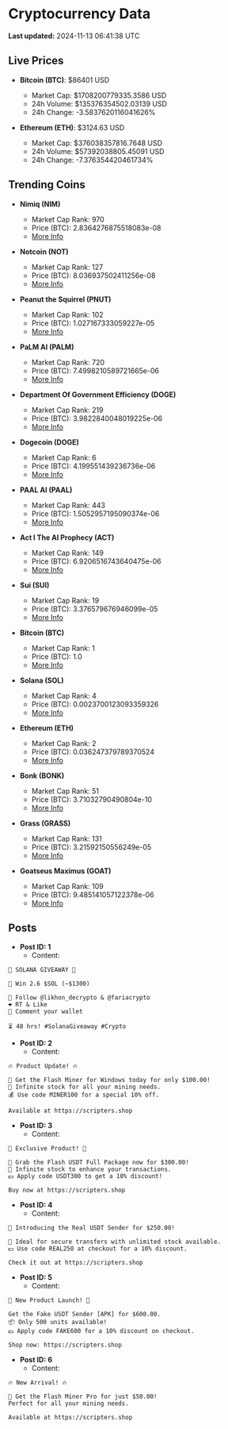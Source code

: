 # Cryptocurrency Data

**Last updated:** 2024-11-13 06:41:38 UTC

## Live Prices
- **Bitcoin (BTC)**: $86401 USD
  - Market Cap: $1708200779335.3586 USD
  - 24h Volume: $135376354502.03139 USD
  - 24h Change: -3.5837620116041626%

- **Ethereum (ETH)**: $3124.63 USD
  - Market Cap: $376038357816.7648 USD
  - 24h Volume: $57392038805.45091 USD
  - 24h Change: -7.376354420461734%

## Trending Coins
- **Nimiq (NIM)**
  - Market Cap Rank: 970
  - Price (BTC): 2.8364276875518083e-08
  - [More Info](https://www.coingecko.com/en/coins/nimiq)

- **Notcoin (NOT)**
  - Market Cap Rank: 127
  - Price (BTC): 8.036937502411256e-08
  - [More Info](https://www.coingecko.com/en/coins/notcoin)

- **Peanut the Squirrel (PNUT)**
  - Market Cap Rank: 102
  - Price (BTC): 1.027167333059227e-05
  - [More Info](https://www.coingecko.com/en/coins/peanut-the-squirrel)

- **PaLM AI (PALM)**
  - Market Cap Rank: 720
  - Price (BTC): 7.4998210589721665e-06
  - [More Info](https://www.coingecko.com/en/coins/palm-ai)

- **Department Of Government Efficiency (DOGE)**
  - Market Cap Rank: 219
  - Price (BTC): 3.9822840048019225e-06
  - [More Info](https://www.coingecko.com/en/coins/department-of-government-efficiency)

- **Dogecoin (DOGE)**
  - Market Cap Rank: 6
  - Price (BTC): 4.199551439236736e-06
  - [More Info](https://www.coingecko.com/en/coins/dogecoin)

- **PAAL AI (PAAL)**
  - Market Cap Rank: 443
  - Price (BTC): 1.5052957195090374e-06
  - [More Info](https://www.coingecko.com/en/coins/paal-ai)

- **Act I The AI Prophecy (ACT)**
  - Market Cap Rank: 149
  - Price (BTC): 6.9206516743640475e-06
  - [More Info](https://www.coingecko.com/en/coins/act-i-the-ai-prophecy)

- **Sui (SUI)**
  - Market Cap Rank: 19
  - Price (BTC): 3.376579676946099e-05
  - [More Info](https://www.coingecko.com/en/coins/sui)

- **Bitcoin (BTC)**
  - Market Cap Rank: 1
  - Price (BTC): 1.0
  - [More Info](https://www.coingecko.com/en/coins/bitcoin)

- **Solana (SOL)**
  - Market Cap Rank: 4
  - Price (BTC): 0.0023700123093359326
  - [More Info](https://www.coingecko.com/en/coins/solana)

- **Ethereum (ETH)**
  - Market Cap Rank: 2
  - Price (BTC): 0.036247379789370524
  - [More Info](https://www.coingecko.com/en/coins/ethereum)

- **Bonk (BONK)**
  - Market Cap Rank: 51
  - Price (BTC): 3.71032790490804e-10
  - [More Info](https://www.coingecko.com/en/coins/bonk)

- **Grass (GRASS)**
  - Market Cap Rank: 131
  - Price (BTC): 3.21592150556249e-05
  - [More Info](https://www.coingecko.com/en/coins/grass)

- **Goatseus Maximus (GOAT)**
  - Market Cap Rank: 109
  - Price (BTC): 9.485141057122378e-06
  - [More Info](https://www.coingecko.com/en/coins/goatseus-maximus)

## Posts
- **Post ID: 1**
  - Content:
```
🚀 SOLANA GIVEAWAY 🚀

🎁 Win 2.6 $SOL (~$1300)

🤝 Follow @likhon_decrypto & @fariacrypto
❤️ RT & Like
💬 Comment your wallet

⏳ 48 hrs! #SolanaGiveaway #Crypto
```

- **Post ID: 2**
  - Content:
```
🔥 Product Update! 🔥

🚀 Get the Flash Miner for Windows today for only $100.00!
🔋 Infinite stock for all your mining needs.
💰 Use code MINER100 for a special 10% off.

Available at https://scripters.shop
```

- **Post ID: 3**
  - Content:
```
🎁 Exclusive Product! 🎁

💸 Grab the Flash USDT Full Package now for $300.00!
🎉 Infinite stock to enhance your transactions.
💵 Apply code USDT300 to get a 10% discount!

Buy now at https://scripters.shop
```

- **Post ID: 4**
  - Content:
```
💎 Introducing the Real USDT Sender for $250.00!

💼 Ideal for secure transfers with unlimited stock available.
💵 Use code REAL250 at checkout for a 10% discount.

Check it out at https://scripters.shop
```

- **Post ID: 5**
  - Content:
```
🚀 New Product Launch! 🚀

Get the Fake USDT Sender [APK] for $600.00.
📦 Only 500 units available!
💵 Apply code FAKE600 for a 10% discount on checkout.

Shop now: https://scripters.shop
```

- **Post ID: 6**
  - Content:
```
🔥 New Arrival! 🔥

💸 Get the Flash Miner Pro for just $50.00!
Perfect for all your mining needs.

Available at https://scripters.shop
```

